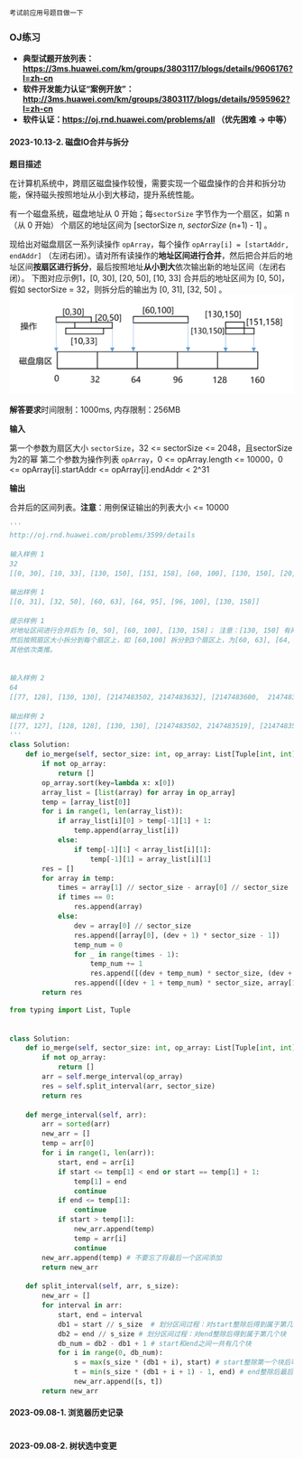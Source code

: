 ```
考试前应用号题目做一下
```



### OJ练习



- **典型试题开放列表：https://3ms.huawei.com/km/groups/3803117/blogs/details/9606176?l=zh-cn**
- **软件开发能力认证“案例开放”：http://3ms.huawei.com/km/groups/3803117/blogs/details/9595962?l=zh-cn**
- **软件认证：https://oj.rnd.huawei.com/problems/all （优先困难 -> 中等）**





#### 2023-10.13-2. 磁盘IO合并与拆分



**题目描述**

在计算机系统中，跨扇区磁盘操作较慢，需要实现一个磁盘操作的合并和拆分功能，保持磁头按照地址从小到大移动，提升系统性能。

有一个磁盘系统，磁盘地址从 0 开始；每`sectorSize` 字节作为一个扇区，如第 n （从 0 开始） 个扇区的地址区间为 [sectorSize *n, sectorSize* (n+1) - 1] 。

现给出对磁盘扇区一系列读操作 `opArray`，每个操作 `opArray[i] = [startAddr, endAddr]` （左闭右闭）。请对所有读操作的**地址区间进行合并**，然后把合并后的地址区间**按扇区进行拆分**，最后按照地址**从小到大**依次输出新的地址区间（左闭右闭）。
下图对应示例1，[0, 30], [20, 50], [10, 33] 合并后的地址区间为 [0, 50]，假如 sectorSize = 32，则拆分后的输出为 [0, 31], [32, 50] 。
![img](./assets/b0a62b8a9b624bb5a1710ffedce27bba_image.png)

**解答要求**时间限制：1000ms, 内存限制：256MB

**输入**

第一个参数为扇区大小 `sectorSize`，32 <= sectorSize <= 2048，且sectorSize为2的幂
第二个参数为操作列表 `opArray`，0 <= opArray.length <= 10000，0 <= opArray[i].startAddr <= opArray[i].endAddr < 2^31

**输出**

合并后的区间列表。**注意**：用例保证输出的列表大小 <= 10000

```python
'''
http://oj.rnd.huawei.com/problems/3599/details

输入样例 1 
32
[[0, 30], [10, 33], [130, 150], [151, 158], [60, 100], [130, 150], [20, 50]]

输出样例 1
[[0, 31], [32, 50], [60, 63], [64, 95], [96, 100], [130, 158]]

提示样例 1
对地址区间进行合并后为 [0, 50], [60, 100], [130, 158]； 注意：[130, 150] 有两次操作。
然后按照扇区大小拆分到每个扇区上，如 [60,100] 拆分到3个扇区上，为[60, 63], [64, 95], [96, 100]；
其他依次类推。


输入样例 2
64
[[77, 128], [130, 130], [2147483502, 2147483632], [2147483600,  2147483647]]

输出样例 2
[[77, 127], [128, 128], [130, 130], [2147483502, 2147483519], [2147483520, 2147483583], [2147483584, 2147483647]]
'''
class Solution:
    def io_merge(self, sector_size: int, op_array: List[Tuple[int, int]]) -> List[Tuple[int, int]]:
        if not op_array:
            return []
        op_array.sort(key=lambda x: x[0])
        array_list = [list(array) for array in op_array]
        temp = [array_list[0]]
        for i in range(1, len(array_list)):
            if array_list[i][0] > temp[-1][1] + 1:
                temp.append(array_list[i])
            else:
                if temp[-1][1] < array_list[i][1]:
                    temp[-1][1] = array_list[i][1]
        res = []
        for array in temp:
            times = array[1] // sector_size - array[0] // sector_size
            if times == 0:
                res.append(array)
            else:
                dev = array[0] // sector_size
                res.append([array[0], (dev + 1) * sector_size - 1])
                temp_num = 0
                for _ in range(times - 1):
                    temp_num += 1
                    res.append([(dev + temp_num) * sector_size, (dev + 1 + temp_num) * sector_size - 1])
                res.append([(dev + 1 + temp_num) * sector_size, array[1]])
        return res
```

```python
from typing import List, Tuple


class Solution:
    def io_merge(self, sector_size: int, op_array: List[Tuple[int, int]]) -> List[Tuple[int, int]]:
        if not op_array:
            return []
        arr = self.merge_interval(op_array)
        res = self.split_interval(arr, sector_size)
        return res

    def merge_interval(self, arr):
        arr = sorted(arr)
        new_arr = []
        temp = arr[0]
        for i in range(1, len(arr)):
            start, end = arr[i]
            if start <= temp[1] < end or start == temp[1] + 1:
                temp[1] = end
                continue
            if end <= temp[1]:
                continue
            if start > temp[1]:
                new_arr.append(temp)
                temp = arr[i]
                continue
        new_arr.append(temp) # 不要忘了将最后一个区间添加
        return new_arr

    def split_interval(self, arr, s_size):
        new_arr = []
        for interval in arr:
            start, end = interval
            db1 = start // s_size  # 划分区间过程：对start整除后得到属于第几个块
            db2 = end // s_size # 划分区间过程：对end整除后得到属于第几个块
            db_num = db2 - db1 + 1 # start和end之间一共有几个块
            for i in range(0, db_num):  
                s = max(s_size * (db1 + i), start) # start整除第一个块后可能小于起始，所以要取两者较大的
                t = min(s_size * (db1 + i + 1) - 1, end) # end整除后最后一个块，可能大于end，所以要取两者较小的
                new_arr.append([s, t])
        return new_arr
```



#### 2023-09.08-1. 浏览器历史记录

```python

```



#### 2023-09.08-2. 树状选中变更

```python

```



